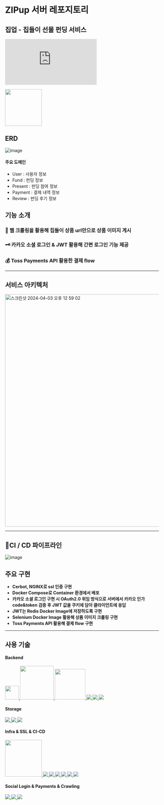 # ZIPup 서버 레포지토리
## 집업 - 집들이 선물 펀딩 서비스
[![](http://img.shields.io/badge/-서비스소개서-gray?style=flat-square&logo=notion&link=https://file.notion.so/f/f/18b15060-3725-484f-806b-77744900d59c/a4d837c6-20f1-4fc4-b81e-33e0cb714b66/Zipup_%EC%84%9C%EB%B9%84%EC%8A%A4%EC%86%8C%EA%B0%9C%EC%84%9C_%ED%8F%AC%ED%85%90%EC%A0%A4%EB%A6%AC.pdf?id=37921faa-8c60-485f-b070-58369be92683&table=block&spaceId=18b15060-3725-484f-806b-77744900d59c&expirationTimestamp=1712210400000&signature=mhjcurHk1GeROZ-9XEDjYZt2UDZJQhy5bEuI1HC1jR8&downloadName=Zipup_%EC%84%9C%EB%B9%84%EC%8A%A4%EC%86%8C%EA%B0%9C%EC%84%9C_%ED%8F%AC%ED%85%90%EC%A0%A4%EB%A6%AC.pdf)](https://file.notion.so/f/f/18b15060-3725-484f-806b-77744900d59c/a4d837c6-20f1-4fc4-b81e-33e0cb714b66/Zipup_%EC%84%9C%EB%B9%84%EC%8A%A4%EC%86%8C%EA%B0%9C%EC%84%9C_%ED%8F%AC%ED%85%90%EC%A0%A4%EB%A6%AC.pdf?id=37921faa-8c60-485f-b070-58369be92683&table=block&spaceId=18b15060-3725-484f-806b-77744900d59c&expirationTimestamp=1712210400000&signature=mhjcurHk1GeROZ-9XEDjYZt2UDZJQhy5bEuI1HC1jR8&downloadName=Zipup_%EC%84%9C%EB%B9%84%EC%8A%A4%EC%86%8C%EA%B0%9C%EC%84%9C_%ED%8F%AC%ED%85%90%EC%A0%A4%EB%A6%AC.pdf)

<a href="http://api.zip-up.kro.kr/swagger-ui/index.html#" style="display: inline">
    <img src="https://img.shields.io/badge/Swagger API-009639?style=flat-square&logo=Swagger&logoColor=" width="120px" />
</a>

## ERD
![image](https://github.com/zip-up/zipup-backend/assets/104782275/2c03765d-9d25-4cc9-8982-5c769255d26d)

#### 주요 도메인
- User : 사용자 정보
- Fund : 펀딩 정보
- Present : 펀딩 참여 정보
- Payment : 결제 내역 정보
- Review : 펀딩 후기 정보

## 기능 소개
### 🎁 웹 크롤링을 활용해 집들이 상품 url만으로 상품 이미지 게시
### 🗝️ 카카오 소셜 로그인 & JWT 활용해 간편 로그인 기능 제공
### 💰 Toss Payments API 활용한 결제 flow

---
## 서비스 아키텍처
<img width="760" alt="스크린샷 2024-04-03 오후 12 59 02" src="https://github.com/zip-up/zipup-backend/assets/104782275/c0e3986e-36c3-4e5b-a268-b2bd989290b4">

----
## CI / CD 파이프라인
![image](https://github.com/zip-up/zipup-backend/assets/104782275/3229304c-6aa1-427d-b5ca-1b3bc8953b5f)

## 주요 구현
- **Cerbot, NGINX로 ssl 인증 구현**
- **Docker Compose로 Container 환경에서 배포**
- **카카오 소셜 로그인 구현 시 OAuth2.0 위임 방식으로 서버에서 카카오 인가 code&token 검증 후 JWT 값을 쿠키에 담아 클라이언트에 응답**
- **JWT는 Redis Docker Image에 저장하도록 구현**
- **Selenium Docker Image 활용해 상품 이미지 크롤링 구현**
- **Toss Payments API 활용해 결제 flow 구현**

---
## 사용 기술
#### Backend
<a href="https://github.com/topics/java" style="display: inline">
    <img src="https://img.shields.io/badge/jdk_11-white" width="45px" />
</a>
<a href="https://github.com/spring-projects" style="display: inline">
    <img src="https://img.shields.io/badge/Spring Boot 2.7-6DB33F?style=flat-square&logo=Spring Boot&logoColor=white" width="110px" />
</a>
<a href="https://github.com/gradle" style="display: inline">
    <img src="https://img.shields.io/badge/Gradle 8.6.x-02303A?logo=gradle" width="100px" />
</a>
<a href="https://github.com/spring-projects/spring-data-jpa" style="display: inline">
    <img src="https://img.shields.io/badge/Spring Data JPA-6DB33F?style=flat-square&logo=JPA&logoColor=white" />
</a>
<a href="" style="display: inline">
    <img src="https://img.shields.io/badge/JUnit5-25A162?logo=junit5&logoColor=white" />
</a>
<a href="https://github.com/spring-projects/spring-security" style="display: inline">
    <img src="https://img.shields.io/badge/Spring Security-6DB33F?style=flat-square&logo=Spring Security&logoColor=white" />
</a>

#### Storage
<a href="https://github.com/mariadb" style="display: inline">
    <img src="https://img.shields.io/badge/MariaDB-003545?style=flat-square&logo=MariaDB&logoColor=white" />
</a>
<a href="https://github.com/hibernate" style="display: inline">
    <img src="https://img.shields.io/badge/hibernate-59666C?logo=hibernate"  />
</a>
<a href="https://github.com/redis" style="display: inline">
    <img src="https://img.shields.io/badge/redis-DC382D?style=flat-square&logo=redis&logoColor=white" />
</a>

#### Infra & SSL & CI-CD
<a href="https://github.com/NaverCloudPlatform" style="display: inline">
    <img src="https://img.shields.io/badge/Rocky Linux 8.8  -03C75A?style=flat-square&logo=rocky linux&logoColor=white" width="120px" />
</a>
<a href="https://github.com/NaverCloudPlatform" style="display: inline">
    <img src="https://img.shields.io/badge/Cloud DB for MySQL-03C75A?style=flat-square&logo=naver&logoColor=white" />
</a>
<a href="https://github.com/nginx" style="display: inline">
    <img src="https://img.shields.io/badge/NGINX-009639?style=flat-square&logo=Nginx&logoColor=white" />
</a>
<a href="https://github.com/letsencrypt" style="display: inline">
    <img src="https://img.shields.io/badge/Let's Encrypt-0E0F37?style=flat-square&logo=let's encrypt&logoColor=white" />
</a>
<a href="https://docs.github.com/ko/actions" style="display: inline">
    <img src="https://img.shields.io/badge/Github Actions-2088FF?style=flat-square&logo=Github Actions&logoColor=white" />
</a>
<a href="https://github.com/docker" style="display: inline">
    <img src="https://img.shields.io/badge/Docker-2088FF?style=flat-square&logo=Docker&logoColor=white" />
</a>
<a href="https://github.com/docker" style="display: inline">
    <img src="https://img.shields.io/badge/Docker Compose-2088FF?style=flat-square&logo=Docker-compose&logoColor=white" />
</a>

#### Social Login & Payments & Crawling
<a href="https://github.com/kakao" style="display: inline">
    <img src="https://img.shields.io/badge/Kakao API-FFCD00?style=flat-square&logo=Kakao&logoColor=white" />
</a>
<a href="https://github.com/naver" style="display: inline">
    <img src="https://img.shields.io/badge/Toss Payments API-2088FF?style=flat-square&logoColor=white" />
</a>
<a href="https://github.com/google" style="display: inline">
    <img src="https://img.shields.io/badge/Selenium-009639?style=flat-square&logo=Selenium&logoColor=white" />
</a>
